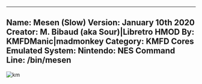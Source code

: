 -----------------------
Name: Mesen (Slow)
Version: January 10th 2020
Creator: M. Bibaud (aka Sour)|Libretro
HMOD By: KMFDManic|madmonkey
Category: KMFD Cores
Emulated System: Nintendo: NES
Command Line: /bin/mesen
-----------------------
![km](https://i.imgur.com/PdeOJVl.png)
